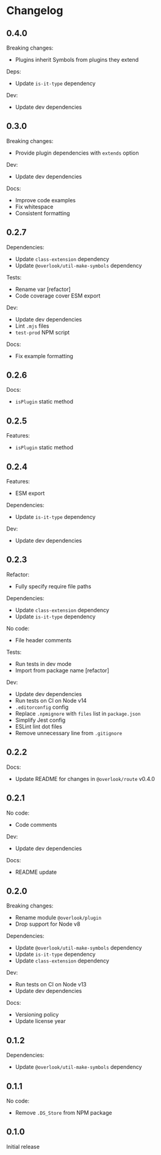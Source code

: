 # Changelog

## 0.4.0

Breaking changes:

* Plugins inherit Symbols from plugins they extend

Deps:

* Update `is-it-type` dependency

Dev:

* Update dev dependencies

## 0.3.0

Breaking changes:

* Provide plugin dependencies with `extends` option

Dev:

* Update dev dependencies

Docs:

* Improve code examples
* Fix whitespace
* Consistent formatting

## 0.2.7

Dependencies:

* Update `class-extension` dependency
* Update `@overlook/util-make-symbols` dependency

Tests:

* Rename var [refactor]
* Code coverage cover ESM export

Dev:

* Update dev dependencies
* Lint `.mjs` files
* `test-prod` NPM script

Docs:

* Fix example formatting

## 0.2.6

Docs:

* `isPlugin` static method

## 0.2.5

Features:

* `isPlugin` static method

## 0.2.4

Features:

* ESM export

Dependencies:

* Update `is-it-type` dependency

Dev:

* Update dev dependencies

## 0.2.3

Refactor:

* Fully specify require file paths

Dependencies:

* Update `class-extension` dependency
* Update `is-it-type` dependency

No code:

* File header comments

Tests:

* Run tests in dev mode
* Import from package name [refactor]

Dev:

* Update dev dependencies
* Run tests on CI on Node v14
* `.editorconfig` config
* Replace `.npmignore` with `files` list in `package.json`
* Simplify Jest config
* ESLint lint dot files
* Remove unnecessary line from `.gitignore`

## 0.2.2

Docs:

* Update README for changes in `@overlook/route` v0.4.0

## 0.2.1

No code:

* Code comments

Dev:

* Update dev dependencies

Docs:

* README update

## 0.2.0

Breaking changes:

* Rename module `@overlook/plugin`
* Drop support for Node v8

Dependencies:

* Update `@overlook/util-make-symbols` dependency
* Update `is-it-type` dependency
* Update `class-extension` dependency

Dev:

* Run tests on CI on Node v13
* Update dev dependencies

Docs:

* Versioning policy
* Update license year

## 0.1.2

Dependencies:

* Update `@overlook/util-make-symbols` dependency

## 0.1.1

No code:

* Remove `.DS_Store` from NPM package

## 0.1.0

Initial release
